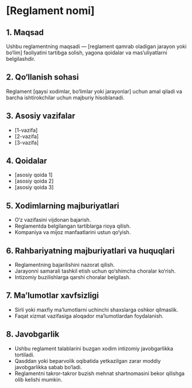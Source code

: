 # [Reglament nomi]

## 1. Maqsad
Ushbu reglamentning maqsadi — [reglament qamrab oladigan jarayon yoki bo‘lim] faoliyatini tartibga solish, yagona qoidalar va mas’uliyatlarni belgilashdir.  

## 2. Qo‘llanish sohasi
Reglament [qaysi xodimlar, bo‘limlar yoki jarayonlar] uchun amal qiladi va barcha ishtirokchilar uchun majburiy hisoblanadi.  

## 3. Asosiy vazifalar
- [1-vazifa]  
- [2-vazifa]  
- [3-vazifa]  

## 4. Qoidalar
- [asosiy qoida 1]  
- [asosiy qoida 2]  
- [asosiy qoida 3]  

## 5. Xodimlarning majburiyatlari
- O‘z vazifasini vijdonan bajarish.  
- Reglamentda belgilangan tartiblarga rioya qilish.  
- Kompaniya va mijoz manfaatlarini ustun qo‘yish.  

## 6. Rahbariyatning majburiyatlari va huquqlari
- Reglamentning bajarilishini nazorat qilish.  
- Jarayonni samarali tashkil etish uchun qo‘shimcha choralar ko‘rish.  
- Intizomiy buzilishlarga qarshi choralar belgilash.  

## 7. Ma’lumotlar xavfsizligi
- Sirli yoki maxfiy ma’lumotlarni uchinchi shaxslarga oshkor qilmaslik.  
- Faqat xizmat vazifasiga aloqador ma’lumotlardan foydalanish.  

## 8. Javobgarlik
- Ushbu reglament talablarini buzgan xodim intizomiy javobgarlikka tortiladi.  
- Qasddan yoki beparvolik oqibatida yetkazilgan zarar moddiy javobgarlikka sabab bo‘ladi.  
- Reglamentni takror-takror buzish mehnat shartnomasini bekor qilishga olib kelishi mumkin.  
